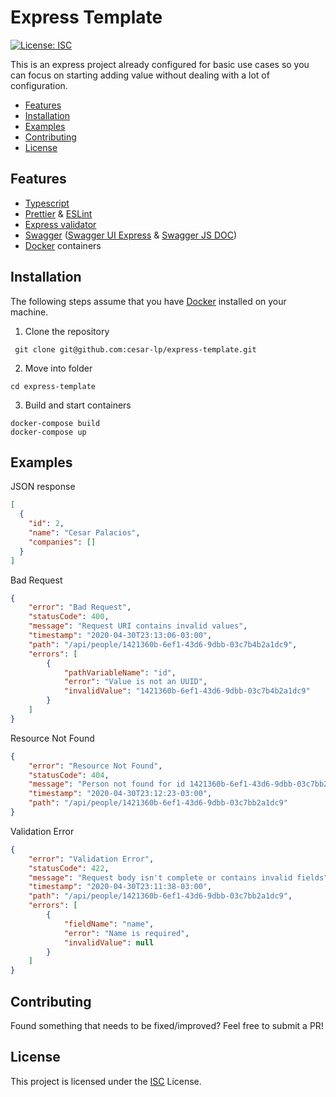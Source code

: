 # Express Template
[![License: ISC](https://img.shields.io/badge/License-ISC-blue.svg)](https://opensource.org/licenses/ISC)

This is an express project already configured for basic use cases so you can focus on starting adding value without dealing with a lot of configuration.

- [Features](#features)
- [Installation](#installation)
- [Examples](#examples)
- [Contributing](#contributing)
- [License](#license)

## Features
- [Typescript](https://www.npmjs.com/package/typescript)
- [Prettier](https://www.npmjs.com/package/prettier) & [ESLint](https://www.npmjs.com/package/eslint)
- [Express validator](https://www.npmjs.com/package/express-validator)
- [Swagger](https://swagger.io) ([Swagger UI Express](https://www.npmjs.com/package/swagger-ui-express) & [Swagger JS DOC](https://www.npmjs.com/package/swagger-jsdoc))
- [Docker](https://www.docker.com) containers

## Installation
The following steps assume that you have [Docker](https://www.docker.com) installed on your machine.

1. Clone the repository
```shell script
 git clone git@github.com:cesar-lp/express-template.git
```

2. Move into folder
```shell script
cd express-template
```

3. Build and start containers
```shell script
docker-compose build
docker-compose up
```

## Examples

JSON response
```json
[
  {
    "id": 2,
    "name": "Cesar Palacios",
    "companies": []
  }
]
```

Bad Request
```json
{
    "error": "Bad Request",
    "statusCode": 400,
    "message": "Request URI contains invalid values",
    "timestamp": "2020-04-30T23:13:06-03:00",
    "path": "/api/people/1421360b-6ef1-43d6-9dbb-03c7b4b2a1dc9",
    "errors": [
        {
            "pathVariableName": "id",
            "error": "Value is not an UUID",
            "invalidValue": "1421360b-6ef1-43d6-9dbb-03c7b4b2a1dc9"
        }
    ]
}
```

Resource Not Found
```json
{
    "error": "Resource Not Found",
    "statusCode": 404,
    "message": "Person not found for id 1421360b-6ef1-43d6-9dbb-03c7bb2a1dc9",
    "timestamp": "2020-04-30T23:12:23-03:00",
    "path": "/api/people/1421360b-6ef1-43d6-9dbb-03c7bb2a1dc9"
}
```

Validation Error
```json
{
    "error": "Validation Error",
    "statusCode": 422,
    "message": "Request body isn't complete or contains invalid fields",
    "timestamp": "2020-04-30T23:11:38-03:00",
    "path": "/api/people/1421360b-6ef1-43d6-9dbb-03c7bb2a1dc9",
    "errors": [
        {
            "fieldName": "name",
            "error": "Name is required",
            "invalidValue": null
        }
    ]
}
```

## Contributing
Found something that needs to be fixed/improved? Feel free to submit a PR!

## License
This project is licensed under the [ISC](https://opensource.org/licenses/ISC) License.
